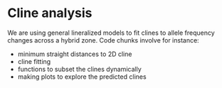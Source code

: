 # Cline analysis

We are using general lineralized models to fit clines to allele frequency changes across a hybrid zone. Code chunks involve for instance:

- minimum straight distances to 2D cline
- cline fitting
- functions to subset the clines dynamically
- making plots to explore the predicted clines
